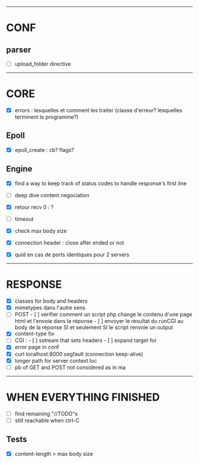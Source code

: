 ________________________________________________________________________________________________________________________
# CONF

## parser
- [ ] upload_folder directive

________________________________________________________________________________________________________________________
# CORE

- [x] errors : lesquelles et comment les traiter (classe d'erreur? lesquelles terminent le programme?)

## Epoll
- [x] epoll_create : cb? flags?

## Engine
- [x] find a way to keep track of status codes to handle response's first line
- [ ] deep dive content negociation

- [x] retour recv 0 : ?
- [ ] timeout
- [x] check max body size
- [x] connection header : close after ended or not
- [x] quid en cas de ports identiques pour 2 servers

________________________________________________________________________________________________________________________
# RESPONSE

- [x] classes for body and headers
- [x] mimetypes dans l'autre sens 
- [ ] POST
      - [ ] verifier comment un script php change le contenu d'une page html et l'envoie dans la réponse
      - [ ] envoyer le resultat du runCGI au body de la réponse SI et seulement SI le script renvoie un output
- [x] content-type fix
- [ ] CGI : 
      - [ ] sstream that sets headers
      - [ ] expand target for 
- [x] error page in conf
- [x] curl localhost:8000 segfault (connection keep-alive)
- [x] longer path for server context loc
- [ ] pb of GET and POST not considered as in ma

________________________________________________________________________________________________________________________
# WHEN EVERYTHING FINISHED

- [ ] find remaining "//TODO"s
- [ ] still reachable when ctrl-C

## Tests
- [x] content-length > max body size
